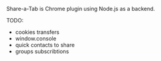 Share-a-Tab is Chrome plugin using Node.js as a backend. 

TODO:

- cookies transfers
- window.console
- quick contacts to share
- groups subscribtions

